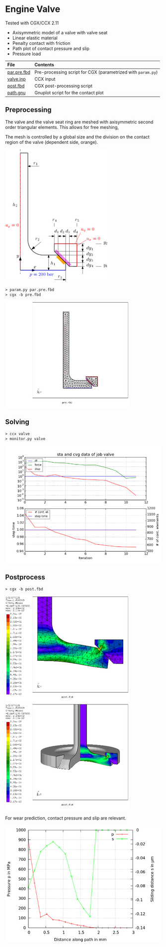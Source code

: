# Engine Valve
Tested with CGX/CCX 2.11

+ Axisymmetric model of a valve with valve seat
+ Linear elastic material
+ Penalty contact with friction
+ Path plot of contact pressure and slip
+ Pressure load



| File                   | Contents                                      |
| :-------------         | :-------------                                |
| [par.pre.fbd](par.pre.fbd)     | Pre-processing script for CGX  (parametrized with `param.py`)                |
| [valve.inp](valve.inp) | CCX input |
| [post.fbd](post.fbd)   | CGX post-processing script                    |
| [path.gnu](df.gnu)   | Gnuplot script for the contact plot    |

## Preprocessing
The valve and the valve seat ring are meshed with axisymmetric second order triangular elements. This allows for free meshing,

The mesh is controlled by a global size and the division on the contact region of the valve (dependent side, orange).

<img src="sketch.png">

```
> param.py par.pre.fbd
> cgx -b pre.fbd
```
<img src="mesh.png"  width=400>

## Solving
```
> ccx valve
> monitor.py valve
```
<img src="valve.png" title="Convergence plot">

## Postprocess

```
> cgx -b post.fbd
```
<img src="se.png" width="400" title="Equivalent stress">
<img src="se_exp.png" width="400" title="Equivalent stress, symmetry expansion of the model">

For wear prediction, contact pressure and slip are relevant.

<img src="path.png"  title="Contact pressure and slip">
